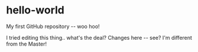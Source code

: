# hello-world
My first GitHub repository -- woo hoo!


I tried editing this thing.. what's the deal?
Changes here -- see? I'm different from the Master!
